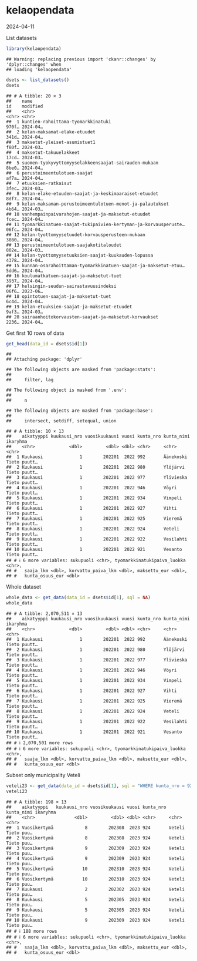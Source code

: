 kelaopendata
================
2024-04-11

List datasets

``` r
library(kelaopendata)
```

    ## Warning: replacing previous import 'ckanr::changes' by 'dplyr::changes' when
    ## loading 'kelaopendata'

``` r
dsets <- list_datasets()
dsets
```

    ## # A tibble: 20 × 3
    ##    name                                                           id    modified
    ##    <chr>                                                          <chr> <chr>   
    ##  1 kuntien-rahoittama-tyomarkkinatuki                             970f… 2024-04…
    ##  2 kelan-maksamat-elake-etuudet                                   341d… 2024-04…
    ##  3 maksetut-yleiset-asumistuet1                                   f80f… 2024-03…
    ##  4 maksetut-takuuelakkeet                                         17cd… 2024-03…
    ##  5 suomen-tyokyvyttomyyselakkeensaajat-sairauden-mukaan           8be0… 2024-04…
    ##  6 perustoimeentulotuen-saajat                                    af7a… 2024-04…
    ##  7 etuuksien-ratkaisut                                            3fec… 2024-03…
    ##  8 kelan-elake-etuuden-saajat-ja-keskimaaraiset-etuudet           8df7… 2024-04…
    ##  9 kelan-maksaman-perustoimeentulotuen-menot-ja-palautukset       4b64… 2024-03…
    ## 10 vanhempainpaivarahojen-saajat-ja-maksetut-etuudet              fcec… 2024-04…
    ## 11 tyomarkkinatuen-saajat-tukipaivien-kertyman-ja-korvausperuste… 06fc… 2024-04…
    ## 12 kelan-tyottomyysetuudet-korvausperusteen-mukaan                3080… 2024-04…
    ## 13 perustoimeentulotuen-saajakotitaloudet                         802e… 2024-03…
    ## 14 kelan-tyottomyysetuuksien-saajat-kuukauden-lopussa             4378… 2024-04…
    ## 15 kunnan-osarahoittaman-tyomarkkinatuen-saajat-ja-maksetut-etuu… 5dd6… 2024-04…
    ## 16 koulumatkatuen-saajat-ja-maksetut-tuet                         3937… 2024-04…
    ## 17 helsingin-seudun-sairastavuusindeksi                           06f6… 2023-06…
    ## 18 opintotuen-saajat-ja-maksetut-tuet                             6c4d… 2024-04…
    ## 19 kelan-etuuksien-saajat-ja-maksetut-etuudet                     9af3… 2024-03…
    ## 20 sairaanhoitokorvausten-saajat-ja-maksetut-korvaukset           2236… 2024-04…

Get first 10 rows of data

``` r
get_head(data_id = dsets$id[1])
```

    ## 
    ## Attaching package: 'dplyr'

    ## The following objects are masked from 'package:stats':
    ## 
    ##     filter, lag

    ## The following object is masked from '.env':
    ## 
    ##     n

    ## The following objects are masked from 'package:base':
    ## 
    ##     intersect, setdiff, setequal, union

    ## # A tibble: 10 × 13
    ##    aikatyyppi kuukausi_nro vuosikuukausi vuosi kunta_nro kunta_nimi ikaryhma    
    ##    <chr>             <dbl>         <dbl> <dbl> <chr>     <chr>      <chr>       
    ##  1 Kuukausi              1        202201  2022 992       Äänekoski  Tieto puutt…
    ##  2 Kuukausi              1        202201  2022 980       Ylöjärvi   Tieto puutt…
    ##  3 Kuukausi              1        202201  2022 977       Ylivieska  Tieto puutt…
    ##  4 Kuukausi              1        202201  2022 946       Vöyri      Tieto puutt…
    ##  5 Kuukausi              1        202201  2022 934       Vimpeli    Tieto puutt…
    ##  6 Kuukausi              1        202201  2022 927       Vihti      Tieto puutt…
    ##  7 Kuukausi              1        202201  2022 925       Vieremä    Tieto puutt…
    ##  8 Kuukausi              1        202201  2022 924       Veteli     Tieto puutt…
    ##  9 Kuukausi              1        202201  2022 922       Vesilahti  Tieto puutt…
    ## 10 Kuukausi              1        202201  2022 921       Vesanto    Tieto puutt…
    ## # ℹ 6 more variables: sukupuoli <chr>, tyomarkkinatukipaiva_luokka <chr>,
    ## #   saaja_lkm <dbl>, korvattu_paiva_lkm <dbl>, maksettu_eur <dbl>,
    ## #   kunta_osuus_eur <dbl>

Whole dataset

``` r
whole_data <- get_data(data_id = dsets$id[1], sql = NA)
whole_data
```

    ## # A tibble: 2,070,511 × 13
    ##    aikatyyppi kuukausi_nro vuosikuukausi vuosi kunta_nro kunta_nimi ikaryhma    
    ##    <chr>             <dbl>         <dbl> <dbl> <chr>     <chr>      <chr>       
    ##  1 Kuukausi              1        202201  2022 992       Äänekoski  Tieto puutt…
    ##  2 Kuukausi              1        202201  2022 980       Ylöjärvi   Tieto puutt…
    ##  3 Kuukausi              1        202201  2022 977       Ylivieska  Tieto puutt…
    ##  4 Kuukausi              1        202201  2022 946       Vöyri      Tieto puutt…
    ##  5 Kuukausi              1        202201  2022 934       Vimpeli    Tieto puutt…
    ##  6 Kuukausi              1        202201  2022 927       Vihti      Tieto puutt…
    ##  7 Kuukausi              1        202201  2022 925       Vieremä    Tieto puutt…
    ##  8 Kuukausi              1        202201  2022 924       Veteli     Tieto puutt…
    ##  9 Kuukausi              1        202201  2022 922       Vesilahti  Tieto puutt…
    ## 10 Kuukausi              1        202201  2022 921       Vesanto    Tieto puutt…
    ## # ℹ 2,070,501 more rows
    ## # ℹ 6 more variables: sukupuoli <chr>, tyomarkkinatukipaiva_luokka <chr>,
    ## #   saaja_lkm <dbl>, korvattu_paiva_lkm <dbl>, maksettu_eur <dbl>,
    ## #   kunta_osuus_eur <dbl>

Subset only municipality Veteli

``` r
veteli23 <- get_data(data_id = dsets$id[1], sql = "WHERE kunta_nro = 924 AND vuosi = 2023")
veteli23
```

    ## # A tibble: 198 × 13
    ##    aikatyyppi   kuukausi_nro vuosikuukausi vuosi kunta_nro kunta_nimi ikaryhma  
    ##    <chr>               <dbl>         <dbl> <dbl> <chr>     <chr>      <chr>     
    ##  1 Vuosikertymä            8        202308  2023 924       Veteli     Tieto puu…
    ##  2 Vuosikertymä            8        202308  2023 924       Veteli     Tieto puu…
    ##  3 Vuosikertymä            9        202309  2023 924       Veteli     Tieto puu…
    ##  4 Vuosikertymä            9        202309  2023 924       Veteli     Tieto puu…
    ##  5 Vuosikertymä           10        202310  2023 924       Veteli     Tieto puu…
    ##  6 Vuosikertymä           10        202310  2023 924       Veteli     Tieto puu…
    ##  7 Kuukausi                2        202302  2023 924       Veteli     Tieto puu…
    ##  8 Kuukausi                5        202305  2023 924       Veteli     Tieto puu…
    ##  9 Kuukausi                5        202305  2023 924       Veteli     Tieto puu…
    ## 10 Kuukausi                9        202309  2023 924       Veteli     Tieto puu…
    ## # ℹ 188 more rows
    ## # ℹ 6 more variables: sukupuoli <chr>, tyomarkkinatukipaiva_luokka <chr>,
    ## #   saaja_lkm <dbl>, korvattu_paiva_lkm <dbl>, maksettu_eur <dbl>,
    ## #   kunta_osuus_eur <dbl>
